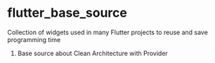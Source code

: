 # flutter_base_source

Collection of widgets used in many Flutter projects to reuse and save programming time

1. Base source about Clean Architecture with Provider
